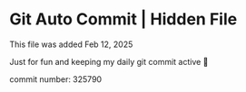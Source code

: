 # Git Auto Commit | Hidden File

This file was added Feb 12, 2025

Just for fun and keeping my daily git commit active 🤪

commit number: 325790
